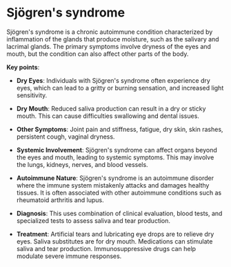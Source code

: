 # Sjögren's syndrome

Sjögren's syndrome is a chronic autoimmune condition characterized by inflammation of the glands that produce moisture, such as the salivary and lacrimal glands. The primary symptoms involve dryness of the eyes and mouth, but the condition can also affect other parts of the body.

**Key points**:

* **Dry Eyes**: Individuals with Sjögren's syndrome often experience dry eyes, which can lead to a gritty or burning sensation, and increased light sensitivity.

* **Dry Mouth**: Reduced saliva production can result in a dry or sticky mouth. This can cause difficulties swallowing and dental issues.

* **Other Symptoms**: Joint pain and stiffness, fatigue, dry skin, skin rashes, persistent cough, vaginal dryness.

* **Systemic Involvement**: Sjögren's syndrome can affect organs beyond the eyes and mouth, leading to systemic symptoms. This may involve the lungs, kidneys, nerves, and blood vessels.

* **Autoimmune Nature**: Sjögren's syndrome is an autoimmune disorder where the immune system mistakenly attacks and damages healthy tissues. It is often associated with other autoimmune conditions such as rheumatoid arthritis and lupus.

* **Diagnosis**: This uses combination of clinical evaluation, blood tests, and specialized tests to assess saliva and tear production.

* **Treatment**: Artificial tears and lubricating eye drops are to relieve dry eyes. Saliva substitutes are for dry mouth. Medications can stimulate saliva and tear production. Immunosuppressive drugs can help modulate severe immune responses.
